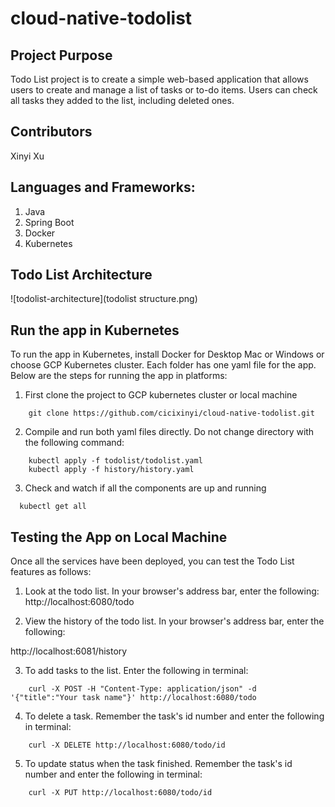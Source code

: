 # cloud-native-todolist

## Project Purpose
 Todo List project is to create a simple web-based application that allows users to create and manage a list of tasks or to-do items. Users can check all tasks they added to the list, including deleted ones.

## Contributors
 Xinyi Xu
 
## Languages and Frameworks:
 1. Java
 2. Spring Boot
 3. Docker
 4. Kubernetes

## Todo List Architecture

![todolist-architecture](todolist structure.png)

## Run the app in Kubernetes
To run the app in Kubernetes, install Docker for Desktop Mac or Windows or choose GCP Kubernetes cluster. Each folder has one yaml file for the app. Below are the steps for running the app in platforms:
 1. First clone the project to GCP kubernetes cluster or local machine
```
    git clone https://github.com/cicixinyi/cloud-native-todolist.git
```
 2. Compile and run both yaml files directly. Do not change directory with the following command:
```
    kubectl apply -f todolist/todolist.yaml 
    kubectl apply -f history/history.yaml 
```
 3. Check and watch if all the components are up and running
```
  kubectl get all
```
## Testing the App on Local Machine
Once all the services have been deployed, you can test the Todo List features as follows:
1. Look at the todo list. In your browser's address bar, enter the following:
  http://localhost:6080/todo
  
2. View the history of the todo list. In your browser's address bar, enter the following:

  http://localhost:6081/history
  
3. To add tasks to the list. Enter the following in terminal:
```
    curl -X POST -H "Content-Type: application/json" -d '{"title":"Your task name"}' http://localhost:6080/todo
```

4. To delete a task. Remember the task's id number and enter the following in terminal:
```
    curl -X DELETE http://localhost:6080/todo/id
```

5. To update status when the task finished. Remember the task's id number and enter the following in terminal:
```
    curl -X PUT http://localhost:6080/todo/id

```
